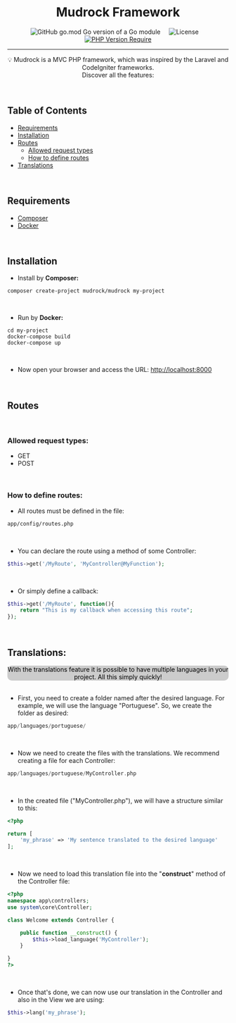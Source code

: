 <p align="center">
 <!-- image -->
</p>

<h1 align="center">Mudrock Framework</h1>

<div align="center">

![GitHub go.mod Go version of a Go module](https://badgen.net/badge/Versão/1.0.0/green) &nbsp; &nbsp; 
![License](https://img.shields.io/badge/license-MIT-blue.svg) &nbsp; &nbsp;
[![PHP Version Require](http://poser.pugx.org/badges/poser/require/php)](https://packagist.org/mudrock/mudrock) 


<!--   <a href="https://www.producthunt.com/posts/the-documentation-compendium?utm_source=badge-top-post-badge&utm_medium=badge&utm_souce=badge-the-documentation-compendium" target="_blank"><img src="https://api.producthunt.com/widgets/embed-image/v1/top-post-badge.svg?post_id=157965&theme=dark&period=daily" alt="The Documentation Compendium - Beautiful README templates that people want to read. | Product Hunt Embed" style="width: 250px; height: 54px;" width="250px" height="54px" /></a> -->

</div>

---

<p align = "center">
💡 Mudrock is a MVC PHP framework, which was inspired by the Laravel and CodeIgniter frameworks.<br />Discover all the features:</p>

<br />

## Table of Contents

- [Requirements](#requirements)
- [Installation](#install)
- [Routes](#routes)
    - [Allowed request types](#allowed_requests)
    - [How to define routes](#how_to_define_routes)
- [Translations](#translations)
    
<br />

## Requirements <a name = "requirements"></a>

- [Composer](https://getcomposer.org/)
- [Docker](https://www.docker.com/)

<br />

## Installation <a name = "install"></a>

- Install by <b>Composer:</b>
```shell
composer create-project mudrock/mudrock my-project
```

<br />

- Run by <b>Docker:</b>
```shell
cd my-project
docker-compose build
docker-compose up
```

<br />

- Now open your browser and access the URL:
[http://localhost:8000](http://localhost:8000)

<br />

## Routes<a name = "routes"></a>

<br />

### Allowed request types:<a name = "allowed_requests"></a>

- GET
- POST

<br />

### How to define routes:<a name = "how_to_define_routes"></a>

- All routes must be defined in the file:
```html
app/config/routes.php
```

<br />

- You can declare the route using a method of some Controller:
```php
$this->get('/MyRoute', 'MyController@MyFunction'); 
```

<br />

- Or simply define a callback:
```php
$this->get('/MyRoute', function(){
    return "This is my callback when accessing this route";
}); 
```

<br />

## Translations:<a name = "translations"></a>

<div align="center" style="background-color: #ccc; color: black; border-radius: 10px">With the translations feature it is possible to have multiple languages in your project. All this simply quickly!</div>

<br>

- First, you need to create a folder named after the desired language. For example, we will use the language "Portuguese". So, we create the folder as desired:
```php
app/languages/portuguese/
```

<br>

- Now we need to create the files with the translations. We recommend creating a file for each Controller:
```php
app/languages/portuguese/MyController.php
```

<br>

- In the created file ("MyController.php"), we will have a structure similar to this:
```php
<?php

return [
    'my_phrase' => 'My sentence translated to the desired language'
];
```

<br>

- Now we need to load this translation file into the "<b>construct</b>" method of the Controller file:
```php
<?php
namespace app\controllers;
use system\core\Controller;

class Welcome extends Controller {

    public function __construct() {
        $this->load_language('MyController');
    }

}
?>
```

<br>

- Once that's done, we can now use our translation in the Controller and also in the View we are using:
```php
$this->lang('my_phrase');
```
